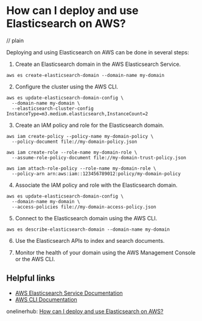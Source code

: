 # How can I deploy and use Elasticsearch on AWS?
// plain

Deploying and using Elasticsearch on AWS can be done in several steps:

1. Create an Elasticsearch domain in the AWS Elasticsearch Service.
```
aws es create-elasticsearch-domain --domain-name my-domain
```

2. Configure the cluster using the AWS CLI.
```
aws es update-elasticsearch-domain-config \
  --domain-name my-domain \
  --elasticsearch-cluster-config InstanceType=m3.medium.elasticsearch,InstanceCount=2
```

3. Create an IAM policy and role for the Elasticsearch domain.
```
aws iam create-policy --policy-name my-domain-policy \
  --policy-document file://my-domain-policy.json

aws iam create-role --role-name my-domain-role \
  --assume-role-policy-document file://my-domain-trust-policy.json

aws iam attach-role-policy --role-name my-domain-role \
  --policy-arn arn:aws:iam::123456789012:policy/my-domain-policy
```

4. Associate the IAM policy and role with the Elasticsearch domain.
```
aws es update-elasticsearch-domain-config \
  --domain-name my-domain \
  --access-policies file://my-domain-access-policy.json
```

5. Connect to the Elasticsearch domain using the AWS CLI.
```
aws es describe-elasticsearch-domain --domain-name my-domain
```

6. Use the Elasticsearch APIs to index and search documents.

7. Monitor the health of your domain using the AWS Management Console or the AWS CLI.

## Helpful links
- [AWS Elasticsearch Service Documentation](https://docs.aws.amazon.com/elasticsearch-service/latest/developerguide/what-is-amazon-elasticsearch-service.html)
- [AWS CLI Documentation](https://docs.aws.amazon.com/cli/latest/userguide/cli-chap-welcome.html)

onelinerhub: [How can I deploy and use Elasticsearch on AWS?](https://onelinerhub.com/elasticsearch/how-can-i-deploy-and-use-elasticsearch-on-aws)